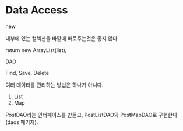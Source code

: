 # Data Access

new&#x20;

내부에 있는 컬렉션을 바깥에 바로주는것은 좋지 않다.&#x20;

return new ArrayList(list);

DAO

Find, Save, Delete

여러 데이터를 관리하는 방법은 하나가 아니다.

1. List
2. Map

PostDAO라는 인터페이스를 만들고, PostListDAO와 PostMapDAO로 구현한다(daos 패키지).
